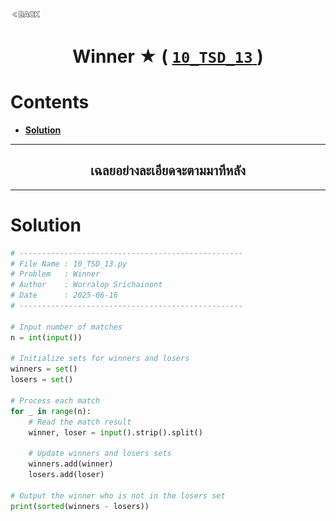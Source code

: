 <p align="left">
  <a href="../README.md">
    <img src="../../Z99-OTHERS/00-common/00-back.png" style="width:10%">
  </a>
</p>

<div align="center">
  <h1>
    Winner ★ (
      <a href="https://drive.google.com/file/d/1WZFAdB_0dZ0niGUEbE1tPmyu4GFuwu3w/view?usp=drive_link">
        <code>10_TSD_13</code>
      </a>
    )
  </h1>
</div>

# Contents

-   [**Solution**](#solution)

---

<div align="center">
  <h2>เฉลยอย่างละเอียดจะตามมาทีหลัง</h2>
</div>

---

# Solution

```python
# --------------------------------------------------
# File Name : 10_TSD_13.py
# Problem   : Winner
# Author    : Worralop Srichainont
# Date      : 2025-06-16
# --------------------------------------------------

# Input number of matches
n = int(input())

# Initialize sets for winners and losers
winners = set()
losers = set()

# Process each match
for _ in range(n):
    # Read the match result
    winner, loser = input().strip().split()

    # Update winners and losers sets
    winners.add(winner)
    losers.add(loser)

# Output the winner who is not in the losers set
print(sorted(winners - losers))
```

